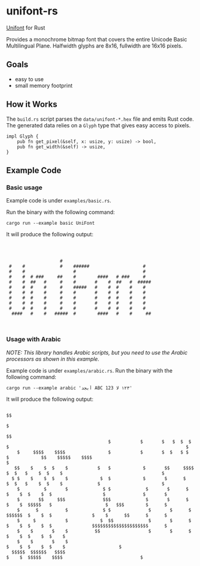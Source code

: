 # unifont-rs

[Unifont](https://en.wikipedia.org/wiki/GNU_Unifont) for Rust

Provides a monochrome bitmap font that covers the entire Unicode Basic Multilingual Plane. Halfwidth glyphs are 8x16, fullwidth are 16x16 pixels.

## Goals

- easy to use
- small memory footprint

## How it Works

The `build.rs` script parses the `data/unifont-*.hex` file and emits Rust code.
The generated data relies on a `Glyph` type that gives easy access to pixels. 

```
impl Glyph {
    pub fn get_pixel(&self, x: usize, y: usize) -> bool,
    pub fn get_width(&self) -> usize,
}
```

## Example Code
### Basic usage
Example code is under `examples/basic.rs`.

Run the binary with the following command:
```
cargo run --example basic UniFont
```

It will produce the following output:
```
                                                        
                                                        
                                                        
                    #                                   
 #    #             #    ######                    #    
 #    #                  #                         #    
 #    #  # ###     ##    #        ####   # ###     #    
 #    #  ##   #     #    #       #    #  ##   #  #####  
 #    #  #    #     #    #####   #    #  #    #    #    
 #    #  #    #     #    #       #    #  #    #    #    
 #    #  #    #     #    #       #    #  #    #    #    
 #    #  #    #     #    #       #    #  #    #    #    
 #    #  #    #     #    #       #    #  #    #    #    
  ####   #    #   #####  #        ####   #    #     ##  
                                                        
                                                        
```

### Usage with Arabic
_NOTE: This library handles Arabic scripts, but you need to use the Arabic processors as shown in this example._

Example code is under `examples/arabic.rs`.
Run the binary with the following command:
```
cargo run --example arabic 'أبجد ABC ١٢٣ لا 123'
```

It will produce the following output:
```
                                                                                                                                           $$   
                                                                                                                                          $     
                                                                                                                                           $$   
                                      $           $       $   $  $  $  $                                                                  $     
    $     $$$$    $$$$                $           $       $  $   $ $  $            $$    $$$$$    $$$$                                      $   
   $$    $    $  $    $           $   $            $       $$     $$$$            $  $   $    $  $    $                                     $   
  $ $    $    $  $    $            $  $            $       $      $               $  $   $    $  $    $             $                       $   
    $         $       $             $ $             $       $      $             $    $  $    $  $                   $              $       $   
    $       $$     $$$              $$$             $       $      $             $    $  $$$$$   $                    $   $$$        $      $   
    $      $          $             $ $              $       $      $            $$$$$$  $    $  $               $    $      $$      $      $   
    $     $           $            $  $$             $       $      $            $    $  $    $  $               $$$$$$$$$$$$$$$$$$$$$      $   
    $    $       $    $          $$                  $       $      $            $    $  $    $  $    $                                         
    $    $       $    $                                                          $    $  $    $  $    $                    $                    
  $$$$$  $$$$$$   $$$$                                                           $    $  $$$$$    $$$$                             $            
                                                                                                                                                
                                                                                                                                                
                                                   
```
